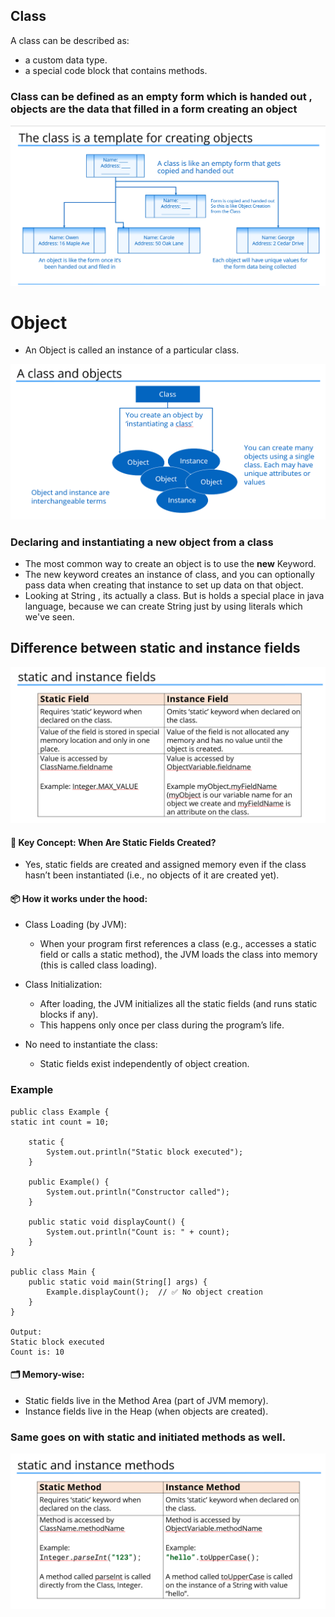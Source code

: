 ## Class

A class can be described as:
 - a custom data type.
 - a special code block that contains methods.


### Class can be defined as an empty form which is handed out , objects are the data that filled in a form creating an object
![img.png](img.png)

# Object
- An Object is called an instance of a particular class.

![img_1.png](img_1.png)

### Declaring and instantiating a new object from a class
- The most common way to create an object is to use the <b>new</b> Keyword.
- The new keyword creates an instance of class, and you can optionally pass data when creating that instance to set up data on that object.
- Looking at String , its actually a class. But is holds a special place in java language,
because we can create String just by using literals which we've seen.


## Difference between static and instance fields 
![img_2.png](img_2.png)

#### 🧠 Key Concept: When Are Static Fields Created?
- Yes, static fields are created and assigned memory even if the class hasn’t been instantiated (i.e., no objects of it are created yet).

#### 📦 How it works under the hood:
- Class Loading (by JVM):
    - When your program first references a class (e.g., accesses a static field or calls a static method), the JVM loads the class into memory (this is called class loading).

- Class Initialization:
  - After loading, the JVM initializes all the static fields (and runs static blocks if any). 
  - This happens only once per class during the program’s life.

- No need to instantiate the class:
  - Static fields exist independently of object creation.


### Example 
    public class Example {
    static int count = 10;
    
        static {
            System.out.println("Static block executed");
        }
    
        public Example() {
            System.out.println("Constructor called");
        }
    
        public static void displayCount() {
            System.out.println("Count is: " + count);
        }
    }
    
    public class Main {
        public static void main(String[] args) {
            Example.displayCount();  // ✅ No object creation
        }
    }

    Output:
    Static block executed
    Count is: 10


#### 🗂️ Memory-wise:
 - Static fields live in the Method Area (part of JVM memory).
 - Instance fields live in the Heap (when objects are created).


### Same goes on with static and initiated methods as well.
![img_3.png](img_3.png)
